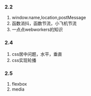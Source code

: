 ### 2.2
1. window.name,location,postMessage
2. 函数消抖，函数节流，小飞机节流
3. 一点点webworkers的知识

### 2.4
1. css居中问题，水平，垂直
2. css实现轮播

### 2.5
1. flexbox
2. media
